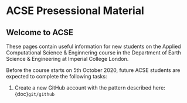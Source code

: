 # ACSE Presessional Material

## Welcome to ACSE

These pages contain useful information for new students on the Applied Computational Science & Enginnering course in the Department of Earth Science & Engineering at Imperial College London.

Before the course starts on 5th October 2020, future ACSE students are expected to complete the following tasks:

1. Create a new GitHub account with the pattern described here: {doc}`git/github`
